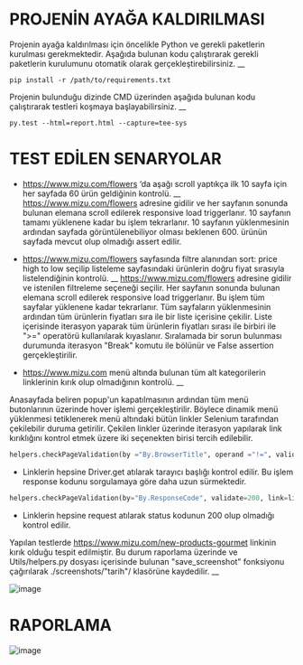 # PROJENİN AYAĞA KALDIRILMASI

Projenin ayağa kaldırılması için öncelikle Python ve gerekli paketlerin kurulması gerekmektedir. Aşağıda bulunan kodu çalıştırarak gerekli paketlerin kurulumunu otomatik olarak gerçekleştirebilirsiniz. __

```
pip install -r /path/to/requirements.txt
```



Projenin bulunduğu dizinde CMD üzerinden aşağıda bulunan kodu çalıştırarak testleri koşmaya başlayabilirsiniz. __
```
py.test --html=report.html --capture=tee-sys
```



# TEST EDİLEN SENARYOLAR #

- https://www.mizu.com/flowers ‘da aşağı scroll yaptıkça ilk 10 sayfa için her sayfada 60 ürün geldiğinin kontrolü. __
https://www.mizu.com/flowers adresine gidilir ve her sayfanın sonunda bulunan elemana scroll edilerek responsive load triggerlanır. 10 sayfanın tamamı yüklenene kadar bu işlem tekrarlanır. 10 sayfanın yüklenmesinin ardından sayfada görüntülenebiliyor olması beklenen 600. ürünün sayfada mevcut olup olmadığı assert edilir.

- https://www.mizu.com/flowers sayfasında filtre alanından sort: price high to low seçilip listeleme sayfasındaki ürünlerin doğru fiyat sırasıyla listelendiğinin kontrolü. __
https://www.mizu.com/flowers adresine gidilir ve istenilen filtreleme seçeneği seçilir. Her sayfanın sonunda bulunan elemana scroll edilerek responsive load triggerlanır. Bu işlem tüm sayfalar yüklenene kadar tekrarlanır. Tüm sayfaların yüklenmesinin ardından tüm ürünlerin fiyatları sıra ile bir liste içerisine çekilir. Liste içerisinde iterasyon yaparak tüm ürünlerin fiyatları sırası ile birbiri ile ">=" operatörü kullanılarak kıyaslanır. Sıralamada bir sorun bulunması durumunda iterasyon "Break" komutu ile bölünür ve False assertion gerçekleştirilir.

- https://www.mizu.com menü altında bulunan tüm alt kategorilerin linklerinin kırık olup olmadığının kontrolü. __

Anasayfada beliren popup'un kapatılmasının ardından tüm menü butonlarının üzerinde hover işlemi gerçekleştirilir. Böylece dinamik menü yüklenmesi tetiklenerek menü altındaki bütün linkler Selenium tarafından çekilebilir duruma getirilir. Çekilen linkler üzerinde iterasyon yapılarak link kırıklığını kontrol etmek üzere iki seçenekten birisi tercih edilebilir.

```Python
helpers.checkPageValidation(by ="By.BrowserTitle", operand ="!=", validate ="Page Not Found", link =link)
```
- Linklerin hepsine Driver.get atılarak tarayıcı başlığı kontrol edilir. Bu işlem response kodunu sorgulamaya göre daha uzun sürmektedir.

```Python
helpers.checkPageValidation(by="By.ResponseCode", validate=200, link=link)
```
- Linklerin hepsine request atılarak status kodunun 200 olup olmadığı kontrol edilir.

Yapılan testlerde https://www.mizu.com/new-products-gourmet linkinin kırık olduğu tespit edilmiştir. Bu durum raporlama üzerinde ve Utils/helpers.py dosyası içerisinde bulunan "save_screenshot" fonksiyonu çağırılarak ./screenshots/"tarih"/ klasörüne kaydedilir. __

![image](https://user-images.githubusercontent.com/13181041/149820940-17b77b55-e0ca-459e-812f-fc58b135c364.png)



# RAPORLAMA
![image](https://user-images.githubusercontent.com/13181041/149817712-a4eea80b-cd97-46fa-a7a6-11f3ee10dab7.png)

